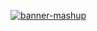 
<a href="https://github.com/FoxyTheBot/Foxy"><img align="center" src="https://cdn.discordapp.com/attachments/1068525425963302936/1072240295170810026/Sem_titulo.png" alt="banner-mashup"></img></a>
